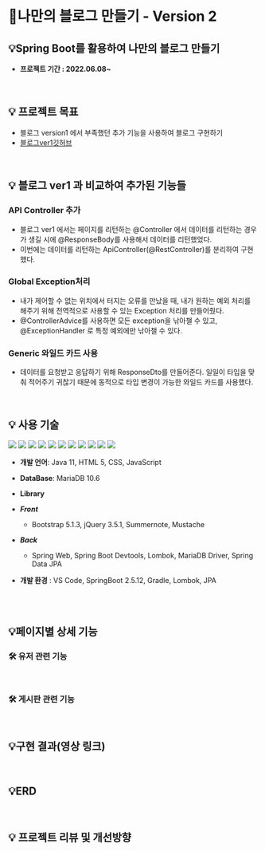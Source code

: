 # 📝나만의 블로그 만들기 - Version 2
##  **💡Spring Boot를 활용하여 나만의 블로그 만들기**

- **프로젝트 기간 : 2022.06.08~**
    
<br/>

## 💡 프로젝트 목표
- 블로그 version1 에서 부족했던 추가 기능을 사용하여 블로그 구현하기 
- [블로그ver1깃허브](https://github.com/emperor-juwon/blog_project_version_1)

<br/>

## 💡 블로그 ver1 과 비교하여 추가된 기능들
### API Controller 추가

- 블로그 ver1 에서는 페이지를 리턴하는 @Controller 에서 데이터를 리턴하는 경우가 생길 시에 @ResponseBody를 사용해서 데이터를 리턴했었다.
- 이번에는 데이터를 리턴하는 ApiController(@RestController)를 분리하여 구현했다.


### Global Exception처리 
- 내가 제어할 수 없는 위치에서 터지는 오류를 만났을 때, 내가 원하는 예외 처리를 해주기 위해 전역적으로 사용할 수 있는 Exception 처리를 만들어줬다.
- @ControllerAdvice를 사용하면 모든 exception을 낚아챌 수 있고, @ExceptionHandler 로 특정 예외에만 낚아챌 수 있다.


### Generic 와일드 카드 사용
- 데이터를 요청받고 응답하기 위해 ResponseDto를 만들어준다. 일일이 타입을 맞춰 적어주기 귀찮기 때문에 동적으로 타입 변경이 가능한 와일드 카드<T>를 사용했다.


<br/>

 ## 💡 사용 기술

<img src="https://img.shields.io/badge/-Java-007396"/>  <img src="https://img.shields.io/badge/-Spring-6DB33F"/>  <img src="https://img.shields.io/badge/-Apach%20Tomcat-F8DC75"/> <img src="https://img.shields.io/badge/-MariaDB-071D49"/> 
<img src="https://img.shields.io/badge/-HTML5-E34F26"/> <img src="https://img.shields.io/badge/-CSS-1572B6"/> <img src="https://img.shields.io/badge/-JavaScript-F7DF1E"/> <img src="https://img.shields.io/badge/-JQuery-0769AD"/> 
<img src="https://img.shields.io/badge/-Github-181717"/> <img src="https://img.shields.io/badge/-Git-F05032"/> <img src="https://img.shields.io/badge/-BootStrap-7952B3"/> 

- **개발 언어**: Java 11, HTML 5, CSS, JavaScript
- **DataBase**: MariaDB 10.6

- **Library**
- ***Front***
    - Bootstrap 5.1.3, jQuery 3.5.1, Summernote, Mustache
- ***Back***
    - Spring Web, Spring Boot Devtools, Lombok, MariaDB Driver, Spring Data JPA
- **개발 환경** : VS Code, SpringBoot 2.5.12, Gradle, Lombok, JPA
<br/>
<br/>
  
## 💡****페이지별 상세 기능****
### 🛠 ****유저 관련 기능****


<br/>

### 🛠 ****게시판 관련 기능****

<br/>

## 💡구현 결과(영상 링크)


<br/>

## 💡ERD


<br/>

## 💡 프로젝트 리뷰 및 개선방향
